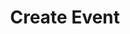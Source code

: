 ---
title: Create Event
excerpt: Creates a custom [Event](#schema_event)
api:
  file: chat-api.json
  operationId: createEvent
deprecated: false
hidden: false
metadata:
  title: ''
  description: ''
  robots: index
next:
  description: ''
---